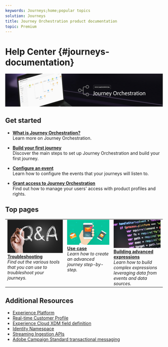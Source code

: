 ```yaml
---
keywords: Journeys;home;popular topics
solution: Journeys
title: Journey Orchestration product documentation
topic: Premium
---
```


# Help Center {#journeys-documentation}

![](using/assets/bannerjourney.png) 

## Get started

* **[What is Journey Orchestration?](using/about/intro.md)**<br/>
Learn more on Journey Orchestration.

* **[Build your first journey](using/about/about-process.md)**<br/>
Discover the main steps to set up Journey Orchestration and build your first journey.

* **[Configure an event](using/event/event.md#section_tbk_5qt_pgb)**<br/>
Learn how to configure the events that your journeys will listen to.

* **[Grant access to Journey Orchestration](using/about/user-management.md)**<br/>
Find out how to manage your users' access with product profiles and rights. 

## Top pages

 <table>
<tr>
    <td valign="top">
        <a href="using/about/troubleshooting.md">
       <img alt="Developers" src="using/assets/FAQ.png" />
       </a>
    <div>
    <a href="using/about/troubleshooting.md"><strong>Troubleshooting</strong></a>
    </div>
    <em>Find out the various tools that you can use to troubleshoot your journeys.</em>
    <br>
  </td>
  <td valign="top">
    <a href="using/usecase/advanced-uc-intro.md">
      <img alt="build" src="using/assets/design.png"/>
    </a>
    <div>
    <a href="using/usecase/advanced-uc-intro.md"><strong>Use case</strong></a>
    </div>
    <em>Learn how to create an advanced journey step-by-step.</em>
    <br>
  </td>
  <td valign="top">
    <a href="using/expression/expressionadvanced.md">
      <img alt="conditions" src="using/assets/dev.png"/>
    </a>
    <div>
    <a href="using/expression/expressionadvanced.md"><strong>Building advanced expressions</strong></a>
    </div>
    <em>Learn how to build complex expressions leveraging data from events and data sources. </em>
    <br>
  </td>
</tr>
</table>

## Additional Resources

* [Experience Platform](https://www.adobe.com/experience-platform/documentation-and-developer-resources.html)
* [Real-time Customer Profile](https://www.adobe.io/apis/cloudplatform/dataservices/profile-identity-segmentation/profile-identity-segmentation-services.html#!api-specification/markdown/narrative/technical_overview/unified_profile_architectural_overview/unified_profile_architectural_overview.md)
* [Experience Cloud XDM field definition](https://www.adobe.io/apis/cloudplatform/dataservices/xdm.html)
* [Identity Namespace](https://www.adobe.io/apis/cloudplatform/dataservices/profile-identity-segmentation/profile-identity-segmentation-services.html#!api-specification/markdown/narrative/technical_overview/identity_namespace_overview/identity_namespace_overview.md)
* [Streaming Ingestion APIs](https://www.adobe.io/apis/cloudplatform/dataservices/data-ingestion/data-ingestion-services.html#!api-specification/markdown/narrative/technical_overview/streaming_ingest/getting_started_with_platform_streaming_ingestion.md)
* [Adobe Campaign Standard transactional messaging](https://docs.adobe.com/content/help/en/campaign-standard/using/communication-channels/transactional-messaging/about-transactional-messaging.html)
